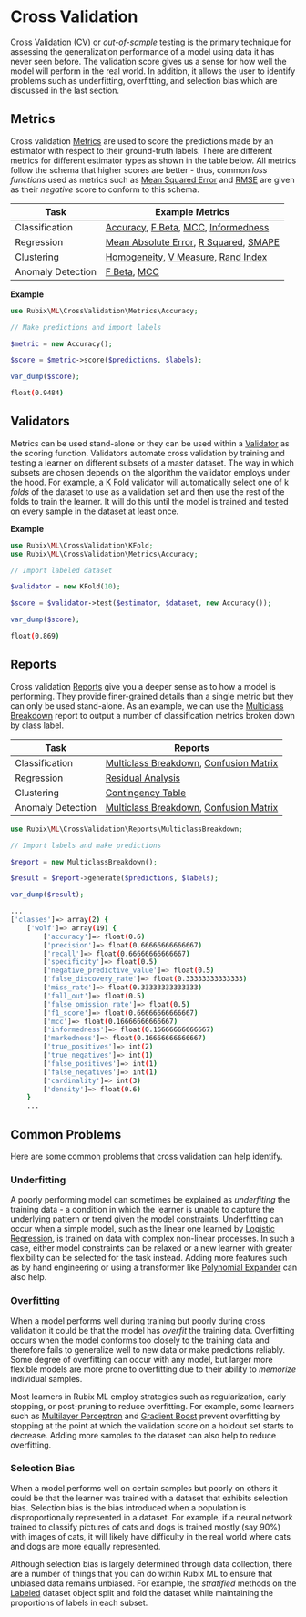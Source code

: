 # Cross Validation
Cross Validation (CV) or *out-of-sample* testing is the primary technique for assessing the generalization performance of a model using data it has never seen before. The validation score gives us a sense for how well the model will perform in the real world. In addition, it allows the user to identify problems such as underfitting, overfitting, and selection bias which are discussed in the last section.

## Metrics
Cross validation [Metrics](cross-validation/metrics/api.md) are used to score the predictions made by an estimator with respect to their ground-truth labels. There are different metrics for different estimator types as shown in the table below. All metrics follow the schema that higher scores are better - thus, common *loss functions* used as metrics such as [Mean Squared Error](https://docs.rubixml.com/en/latest/cross-validation/metrics/mean-squared-error.html) and [RMSE](https://docs.rubixml.com/en/latest/cross-validation/metrics/rmse.html) are given as their *negative* score to conform to this schema.

| Task | Example Metrics |
|---|---|
| Classification | [Accuracy](cross-validation/metrics/accuracy.md), [F Beta](cross-validation/metrics/f-beta.md), [MCC](cross-validation/metrics/mcc.md), [Informedness](cross-validation/metrics/informedness.md) |
| Regression | [Mean Absolute Error](cross-validation/metrics/mean-absolute-error.md), [R Squared](cross-validation/metrics/r-squared.md), [SMAPE](cross-validation/metrics/smape.md) |
| Clustering | [Homogeneity](cross-validation/metrics/homogeneity.md), [V Measure](cross-validation/metrics/v-measure.md), [Rand Index](cross-validation/metrics/rand-index.md) |
| Anomaly Detection | [F Beta](cross-validation/metrics/f-beta.md), [MCC](cross-validation/metrics/mcc.md) |

**Example**

```php
use Rubix\ML\CrossValidation\Metrics\Accuracy;

// Make predictions and import labels

$metric = new Accuracy();

$score = $metric->score($predictions, $labels);

var_dump($score);
```

```sh
float(0.9484)
```

## Validators
Metrics can be used stand-alone or they can be used within a [Validator](cross-validation/api.md) as the scoring function. Validators automate cross validation by training and testing a learner on different subsets of a master dataset. The way in which subsets are chosen depends on the algorithm the validator employs under the hood. For example, a [K Fold](cross-validation/k-fold.md) validator will automatically select one of k *folds* of the dataset to use as a validation set and then use the rest of the folds to train the learner. It will do this until the model is trained and tested on every sample in the dataset at least once.

**Example**

```php
use Rubix\ML\CrossValidation\KFold;
use Rubix\ML\CrossValidation\Metrics\Accuracy;

// Import labeled dataset

$validator = new KFold(10);

$score = $validator->test($estimator, $dataset, new Accuracy());

var_dump($score);
```

```sh
float(0.869)
```

## Reports
Cross validation [Reports](cross-validation/reports/api.md) give you a deeper sense as to how a model is performing. They provide finer-grained details than a single metric but they can only be used stand-alone. As an example, we can use the [Multiclass Breakdown](cross-validation/reports/multiclass-breakdown.md) report to output a number of classification metrics broken down by class label.

| Task | Reports |
|---|---|
| Classification | [Multiclass Breakdown](cross-validation/reports/multiclass-breakdown.md), [Confusion Matrix](cross-validation/reports/confusion-matrix.md) |
| Regression | [Residual Analysis](cross-validation/reports/residual-analysis.md) |
| Clustering | [Contingency Table](cross-validation/reports/contingency-table.md) |
| Anomaly Detection | [Multiclass Breakdown](cross-validation/reports/multiclass-breakdown.md), [Confusion Matrix](cross-validation/reports/confusion-matrix.md) |

```php
use Rubix\ML\CrossValidation\Reports\MulticlassBreakdown;

// Import labels and make predictions

$report = new MulticlassBreakdown();

$result = $report->generate($predictions, $labels);

var_dump($result);
```

```sh
...
['classes']=> array(2) {
	['wolf']=> array(19) {
      	['accuracy']=> float(0.6)
      	['precision']=> float(0.66666666666667)
      	['recall']=> float(0.66666666666667)
      	['specificity']=> float(0.5)
      	['negative_predictive_value']=> float(0.5)
      	['false_discovery_rate']=> float(0.33333333333333)
      	['miss_rate']=> float(0.33333333333333)
      	['fall_out']=> float(0.5)
      	['false_omission_rate']=> float(0.5)
     	['f1_score']=> float(0.66666666666667)
      	['mcc']=> float(0.16666666666667)
      	['informedness']=> float(0.16666666666667)
      	['markedness']=> float(0.16666666666667)
      	['true_positives']=> int(2)
      	['true_negatives']=> int(1)
      	['false_positives']=> int(1)
      	['false_negatives']=> int(1)
      	['cardinality']=> int(3)
      	['density']=> float(0.6)
    }
    ...
```

## Common Problems
Here are some common problems that cross validation can help identify.

### Underfitting
A poorly performing model can sometimes be explained as *underfiting* the training data - a condition in which the learner is unable to capture the underlying pattern or trend given the model constraints. Underfitting can occur when a simple model, such as the linear one learned by [Logistic Regression](classifiers/logistic-regression.md), is trained on data with complex non-linear processes. In such a case, either model constraints can be relaxed or a new learner with greater flexibility can be selected for the task instead. Adding more features such as by hand engineering or using a transformer like [Polynomial Expander](transformers/polynomial-expander.md) can also help.

### Overfitting
When a model performs well during training but poorly during cross validation it could be that the model has *overfit* the training data. Overfitting occurs when the model conforms too closely to the training data and therefore fails to generalize well to new data or make predictions reliably. Some degree of overfitting can occur with any model, but larger more flexible models are more prone to overfitting due to their ability to *memorize* individual samples.

Most learners in Rubix ML employ strategies such as regularization, early stopping, or post-pruning to reduce overfitting. For example, some learners such as [Multilayer Perceptron](classifiers/multilayer-perceptron.md) and [Gradient Boost](regressors/gradient-boost.md) prevent overfitting by stopping at the point at which the validation score on a holdout set starts to decrease. Adding more samples to the dataset can also help to reduce overfitting.

### Selection Bias
When a model performs well on certain samples but poorly on others it could be that the learner was trained with a dataset that exhibits selection bias. Selection bias is the bias introduced when a population is disproportionally represented in a dataset. For example, if a neural network trained to classify pictures of cats and dogs is trained mostly (say 90%) with images of cats, it will likely have difficulty in the real world where cats and dogs are more equally represented.

Although selection bias is largely determined through data collection, there are a number of things that you can do within Rubix ML to ensure that unbiased data remains unbiased. For example, the *stratified* methods on the [Labeled](datasets/labeled.md) dataset object split and fold the dataset while maintaining the proportions of labels in each subset.